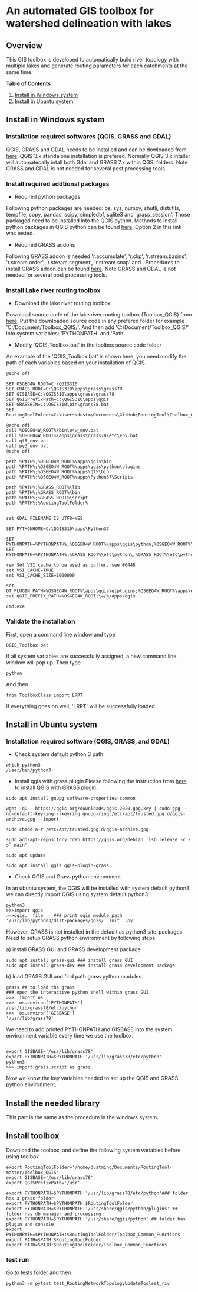 # An automated GIS toolbox for watershed delineation with lakes

## Overview

This GIS toolbox is developed to automatically build river topology with multiple lakes and generate routing parameters for each catchments at the same time. 

**Table of Contents**

1. [Install in Windows system](https://github.com/dustming/RoutingTool/wiki/Installation-of-the-toolbox#Install-in-Windows-system)
2. [Install in Ubuntu system](https://github.com/dustming/RoutingTool/wiki/Installation-of-the-toolbox#Install-in-Ubuntu-system) 

## Install in Windows system
### Installation required softwares (QGIS, GRASS and GDAL)
QGIS, GRASS and GDAL needs to be installed and can be dowloaded from [here](https://qgis.org/en/site/forusers/download.html). QGIS 3.x standalone installation is prefered. Normally QGIS 3.x intaller will automatecally intall both Gdal and GRASS 7.x within QGSI folders. Note GRASS and GDAL is not needed for several post processing tools. 

### Install required addtional packages

- Required python packages 

Following python packages are needed: os, sys, numpy, shutli, distutils, tempfile, copy, pandas, scipy, simpledbf, sqlite3 and 'grass_session'. Those packaged need to be installed into the QGIS python. Methods to install python packages in QGIS python can be found [here](https://landscapearchaeology.org/2018/installing-python-packages-in-qgis-3-for-windows/). Option 2 in this link was tested. 

- Required GRASS addons 

Following GRASS addon is needed 'r.accumulate', 'r.clip', 'r.stream.basins', 'r.stream.order', 'r.stream.segment', 'r.stream.snap' and . Procedures to install GRASS addon can be found [here](https://grasswiki.osgeo.org/wiki/AddOns). Note GRASS and GDAL is not needed for several post processing tools.  


### Install Lake river routing toolbox  

- Download the lake river routing toolbox 

Download source code of the lake river routing toolbox (Toolbox_QGIS) from [here](https://github.com/dustming/RoutingTool/tree/master/Toolbox_QGIS). Put the downloaded source code in any prefered folder for example 'C:/Document/Toolbox_QGIS/'. And then add 'C:/Document/Toolbox_QGIS/' into system variables: 'PYTHONPATH' and 'Path'. 

- Modify 'QGIS_Toolbox.bat' in the toolbox source code folder 

An example of the 'QGIS_Toolbox.bat' is shown here, you need modify the path of each variables based on your installation of QGIS. 

```
@echo off

SET OSGEO4W_ROOT=C:\QGIS310
SET GRASS_ROOT=C:\QGIS310\apps\grass\grass78
SET GISBASE=C:\QGIS310\apps\grass\grass78
SET QGISPrefixPath=C:\QGIS310\apps\qgis
SET GRASSBIN=C:\QGIS310\bin\grass78.bat
SET RoutingToolFolder=C:\Users\dustm\Documents\GitHub\RoutingTool\Toolbox_QGIS

@echo off
call %OSGEO4W_ROOT%\bin\o4w_env.bat
call %OSGEO4W_ROOT%\apps\grass\grass78\etc\env.bat
call qt5_env.bat
call py3_env.bat
@echo off

path %PATH%;%OSGEO4W_ROOT%\apps\qgis\bin
path %PATH%;%OSGEO4W_ROOT%\apps\qgis\python\plugins
path %PATH%;%OSGEO4W_ROOT%\apps\Qt5\bin
path %PATH%;%OSGEO4W_ROOT%\apps\Python37\Scripts

path %PATH%;%GRASS_ROOT%\lib
path %PATH%;%GRASS_ROOT%\bin
path %PATH%;%GRASS_ROOT%\script
path %PATH%;%RoutingToolFolder%


set GDAL_FILENAME_IS_UTF8=YES

SET PYTHONHOME=C:\QGIS310\apps\Python37

SET PYTHONPATH=%PYTHONPATH%;%OSGEO4W_ROOT%\apps\qgis\python;%OSGEO4W_ROOT%\apps\qgis\python\plugins;%OSGEO4W_ROOT%\apps\qgis\python\plugins\processing
SET PYTHONPATH=%PYTHONPATH%;%GRASS_ROOT%\etc\python\;%GRASS_ROOT%\etc\python\grass;%GRASS_ROOT%\etc\python\grass\script;%RoutingToolFolder%;%RoutingToolFolder%\Toolbox_Common_Functions

rem Set VSI cache to be used as buffer, see #6448
set VSI_CACHE=TRUE
set VSI_CACHE_SIZE=1000000

set QT_PLUGIN_PATH=%OSGEO4W_ROOT%\apps\qgis\qtplugins;%OSGEO4W_ROOT%\apps\qt5\plugins
set QGIS_PREFIX_PATH=%OSGEO4W_ROOT:\=/%/apps/qgis

cmd.exe    
```

### Validate the installation

First, open a command line window and type

```
QGIS_Toolbox.bat
```
If all system variables are successfully assigned, a new command line window will pop up. Then type

```
python
``` 
And then 

```
from ToolboxClass import LRRT
```
If everything goes on well, 'LRRT' will be successfully loaded.

## Install in Ubuntu system
### Installation required software (QGIS, GRASS, and GDAL)
- Check system default python 3 path
```
which python3 
/user/bin/python3
```
- Install qgis with grass plugin 
Please following the instruction from [here](https://qgis.org/en/site/forusers/alldownloads.html#debian-ubuntu) to install QGIS with GRASS plugin. 
```
sudo apt install gnupg software-properties-common

wget -qO - https://qgis.org/downloads/qgis-2020.gpg.key | sudo gpg --no-default-keyring --keyring gnupg-ring:/etc/apt/trusted.gpg.d/qgis-archive.gpg --import

sudo chmod a+r /etc/apt/trusted.gpg.d/qgis-archive.gpg

sudo add-apt-repository "deb https://qgis.org/debian `lsb_release -c -s` main"

sudo apt update

sudo apt install qgis qgis-plugin-grass

```
- Check QGIS and Grass python environment

In an ubuntu system, the QGIS will be installed with system default python3. we can directly import QGIS using system default python3. 

```
python3 
>>>import qgis
>>>qgis.__file__  ### print qgis module path 
'/usr/lib/python3/dist-packages/qgis/__init__.py'
```
However, GRASS is not installed in the default as python3 site-packages. Need to setup GRASS python environment by following steps.  

a) install GRASS GUI and GRASS development package 

```
sudo apt install grass-gui ### install grass GUI 
sudo apt install grass-dev ### install grass development package  
```

b) load GRASS GUI and find path grass python modules

```
grass ## to load the grass 
### open the interactive python shell within grass GUI.
>>>  import os 
>>>  os.environ['PYTHONPATH']
/usr/lib/grass78/etc/python
>>>  os.environ['GISBASE']
'/usr/lib/grass78'
```

We need to add printed PYTHONPATH and GISBASE into the system environment variable every time we use the toolbox. 

```

export GISBASE='/usr/lib/grass78'
export PYTHONPATH=$PYTHONPATH:'/usr/lib/grass78/etc/python'
python3
>>> import grass.script as grass 
```
Now we know the key variables needed to set up the QGIS and GRASS python environment.

## Install the needed library
This part is the same as the procedure in the windows system. 

## Install toolbox 
Download the toolbox, and define the following system variables before using toolbox

```
export RoutingToolFolder='/home/dustming/Documents/RoutingTool-master/Toolbox_QGIS'
export GISBASE='/usr/lib/grass78'
export QGISPrefixPath='/usr'

export PYTHONPATH=$PYTHONPATH:'/usr/lib/grass78/etc/python'### folder has a grass folder
export PYTHONPATH=$PYTHONPATH:$RoutingToolFolder
export PYTHONPATH=$PYTHONPATH:'/usr/share/qgis/python/plugins' ## folder has db_manager and processing
export PYTHONPATH=$PYTHONPATH:'/usr/share/qgis/python' ## folder has plugin and console 
export PYTHONPATH=$PYTHONPATH:$RoutingToolFolder/Toolbox_Common_Functions
export PATH=$PATH:$RoutingToolFolder
export PATH=$PATH:$RoutingToolFolder/Toolbox_Common_Functions
```
### test run 
Go to tests folder and then 
```
python3 -m pytest test_RoutingNetworkTopologyUpdateToolset_riv
```
